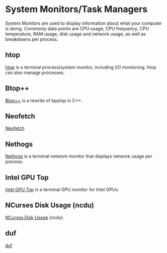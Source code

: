 # System Monitors/Task Managers

System Monitors are used to display information about what your computer is doing. Commonly data points are CPU usage, CPU frequency, CPU temperature, RAM usage, disk usage and network usage, as well as breakdowns per process. 

## htop

[htop](https://github.com/htop-dev/htop) is a terminal process/system monitor, including I/O monitoring. htop can also manage processes. 

## Btop++

[Btop++](https://github.com/aristocratos/btop) is a rewrite of bpytop in C++. 

## Neofetch

[Neofetch](https://github.com/dylanaraps/neofetch)

## Nethogs

[Nethogs](https://github.com/raboof/nethogs) is a terminal network monitor that displays network usage per process. 

## Intel GPU Top

[Intel GPU Top](https://manpages.ubuntu.com/manpages/trusty/man1/intel_gpu_top.1.html) is a terminal GPU monitor for Intel GPUs. 

## NCurses Disk Usage (ncdu)

[NCurses Disk Usage](https://dev.yorhel.nl/ncdu) (ncdu)

## duf

[duf](https://github.com/muesli/duf)
